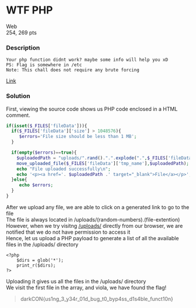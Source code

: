 # WTF PHP

Web<br/>
254, 269 pts<br/>

### Description
````
Your php function didnt work? maybe some info will help you xD 
PS: Flag is somewhere in /etc
Note: This chall does not require any brute forcing
````
[Link](http://wtf-php.darkarmy.xyz/)



### Solution
First, viewing the source code shows us PHP code enclosed in a HTML comment.
````PHP
if(isset($_FILES['fileData'])){
  if($_FILES['fileData']['size'] > 1048576){
     $errors='File size should be less than 1 MB';
  }

  if(empty($errors)==true){
    $uploadedPath = "uploads/".rand().".".explode(".",$_FILES['fileData']['name'])[1];
    move_uploaded_file($_FILES['fileData']['tmp_name'],$uploadedPath);
    echo "File uploaded successfully\n";
    echo '<p><a href='. $uploadedPath .' target="_blank">File</a></p>';
  }else{
     echo $errors;
  }
}
````
After we upload any file, we are able to click on a generated link to go to the file<br/>
The file is always located in /uploads/(random-numbers).(file-extention)<br/>
However, when we try visitng [/uploads/](http://wtf-php.darkarmy.xyz/uploads/) directly from our browser, we are notified that we do not have permission to access it<br/>
Hence, let us upload a PHP payload to generate a list of all the available files in the /uploads/ directory<br/>
````
<?php
    $dirs = glob('*');
    print_r($dirs);
?>
````
Uploading it gives us all the files in the /uploads/ directory<br/>
We visit the first file in the array, and viola, we have found the flag!<br/>
> darkCON{us1ng_3_y34r_01d_bug_t0_byp4ss_d1s4ble_funct10n}
